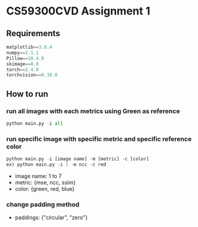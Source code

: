 # CS59300CVD Assignment 1

## Requirements
```python
matplotlib==3.8.4
numpy==2.1.1
Pillow==10.4.0
skimage==0.0
torch==2.4.0
torchvision==0.19.0
```

## How to run

### run all images with each metrics using Green as reference
```python
python main.py -i all
```

### run specific image with specific metric and specific reference color
```python
python main.py -i [image name] -m [metric] -c [color]
ex) python main.py -i 1 -m ncc -c red
```
- image name: 1 to 7
- metric: {mse, ncc, ssim}
- color: {green, red, blue}

### change padding method
- paddings: {"circular", "zero"}

